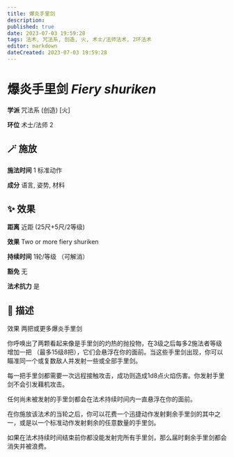 ```yaml
---
title: 爆炎手里剑
description: 
published: true
date: 2023-07-03 19:59:28
tags: 法术, 咒法系, 创造, 火, 术士/法师法术, 2环法术
editor: markdown
dateCreated: 2023-07-03 19:59:28
---
```


# **爆炎手里剑** *Fiery shuriken*

**学派** 咒法系 (创造) \[火\] 

**环位** 术士/法师 2

## 🪄 施放

**施法时间** 1 标准动作

**成分** 语言, 姿势, 材料

## ✨ 效果  

**距离** 近距 (25尺+5尺/2等级) 

**效果** Two or more fiery shuriken 

**持续时间** 1轮/等级 （可解消） 

**豁免** 无

**法术抗力** 是

## 📖 描述

效果          两把或更多爆炎手里剑

你呼唤出了两颗看起来像是手里剑的灼热的抛投物，在3级之后每多2施法者等级增加一把 （最多15级8把），它们会悬浮在你的面前。当这些手里剑出现，你可以瞄准同一个或复数敌人并发射一些或全部手里剑。

每一把手里剑都需要一次远程接触攻击，成功则造成1d8点火焰伤害。你发射手里剑不会引发藉机攻击。

任何尚未被发射的手里剑都会在法术持续时间内一直悬浮在你的面前。

在你施放该法术的当轮之后，你可以花费一个迅捷动作发射剩余手里剑的其中之一，或是以一个标准动作发射剩余的任意数量的手里剑。

如果在法术持续时间结束前你都没能发射完所有手里剑，那么届时剩余手里剑都会消失并被浪费。
    